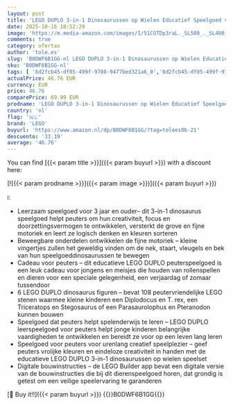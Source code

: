 ```yaml
---
layout: post
title: 'LEGO DUPLO 3-in-1 Dinosaurussen op Wielen Educatief Speelgoed voor 3 Jaar en Ouder om Diplocodus en T.rex  Triceratops en Stegosaurus of Pteranodon en Parasaurolophus Dino Figuren te Maken 10451'
date: 2025-10-16 18:52:29
image: 'https://m.media-amazon.com/images/I/51CGTDp3raL._SL500_._SL400_.jpg'
comments: true
category: ofertas
author: 'tole.es'
slug: 'B0DWF6B1GG-nl LEGO DUPLO 3-in-1 Dinosaurussen op Wielen Educatief...'
sku: 'B0DWF6B1GG-nl'
tags: [ '6d2fcb45-df05-499f-9780-9477bed321a6_0','6d2fcb45-df05-499f-9780-9477bed321a6_501','Arborist Merchandising Root','Bouw- & constructiespeelgoed','Educatief speelgoed','Montessori','Self Service','Special Features Stores','Speelgoed & spellen','Speelgoedbouwsets','lego','🇳🇱', ]
actualPrice: 46.76 EUR
currency: EUR
price: 46.76
comparePrice: 69.99 EUR
prodname: 'LEGO DUPLO 3-in-1 Dinosaurussen op Wielen Educatief Speelgoed voor 3 Jaar en Ouder om Diplocodus en T.rex  Triceratops en Stegosaurus of Pteranodon en Parasaurolophus Dino Figuren te Maken 10451'
country: 'nl'
flag: '🇳🇱'
brand: 'LEGO'
buyurl: 'https://www.amazon.nl/dp/B0DWF6B1GG/?tag=tolees0b-21'
descuento: '33.19'
average: '46.76'
---
```


You can find [{{< param title >}}]({{< param buyurl >}}) with a discount here:

[![{{< param prodname >}}]({{< param image >}})]({{< param buyurl >}})

ℹ️:

- Leerzaam speelgoed voor 3 jaar en ouder– dit 3-in-1 dinosaurus speelgoed helpt peuters om hun creativiteit, focus en doorzettingsvermogen te ontwikkelen, versterkt de grove en fijne motoriek en leert ze logisch denken en kleuren sorteren
- Beweegbare onderdelen ontwikkelen de fijne motoriek – kleine vingertjes zullen het geweldig vinden om de nek, staart, vleugels en bek van hun speelgoeddinosaurussen te bewegen
- Cadeau voor peuters – dit educatieve LEGO DUPLO peuterspeelgoed is een leuk cadeau voor jongens en meisjes die houden van rollenspellen en dieren voor een speciale gelegenheid, een verjaardag of zomaar tussendoor
- 6 LEGO DUPLO dinosaurus figuren – bevat 108 peutervriendelijke LEGO stenen waarmee kleine kinderen een Diplodocus en T. rex, een Triceratops en Stegosaurus of een Parasaurolophus en Pteranodon kunnen bouwen
- Speelgoed dat peuters helpt spelenderwijs te leren – LEGO DUPLO leerspeelgoed voor peuters helpt jonge kinderen belangrijke vaardigheden te ontwikkelen en bereidt ze voor op een leven lang leren
- Speelgoed voor peuters voor urenlang creatief speelplezier – geef peuters vrolijke kleuren en eindeloze creativiteit in handen met de educatieve LEGO DUPLO 3-in-1 dinosaurussen op wielen speelset
- Digitale bouwinstructies – de LEGO Builder app bevat een digitale versie van de bouwinstructies die bij dit dierenspeelgoed horen, dat grondig is getest om een veilige speelervaring te garanderen

[🛒 Buy it!!]({{< param buyurl >}})
{{<world>}}B0DWF6B1GG{{</world>}}
